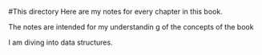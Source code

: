 #This directory
Here are my notes for every chapter in this book.

The notes are intended for my understandin g of the concepts of the book

I am diving into data structures.
